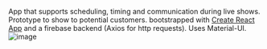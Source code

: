 App that supports scheduling, timing and communication during live shows. Prototype to show to potential customers.
bootstrapped with [Create React App](https://github.com/facebook/create-react-app) and a firebase backend (Axios for http requests). Uses Material-UI.
![image](https://user-images.githubusercontent.com/50482180/75694272-87c02880-5ca8-11ea-8e9c-e8e2f0f66372.png)
